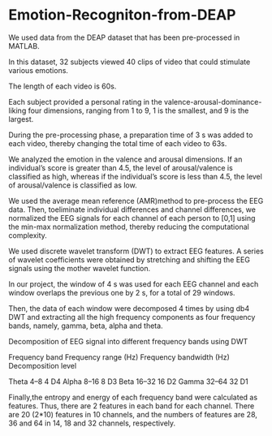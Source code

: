 # Emotion-Recogniton-from-DEAP

We used data from the DEAP dataset that has been pre-processed in MATLAB.

In this dataset, 32 subjects viewed 40 clips of video that could stimulate various emotions.

The length of each video is 60s.

Each subject provided a personal rating in the valence-arousal-dominance-liking four dimensions, ranging from 1 to 9, 1 is the smallest, and 9 is the largest.

During the pre-processing phase, a preparation time of 3 s was added to each video, thereby changing the total time
of each video to 63s.

We analyzed the emotion in the valence and arousal dimensions. If an individual’s score is greater than 4.5,
the level of arousal/valence is classified as high, whereas if the individual’s score is less than 4.5, the
level of arousal/valence is classified as low. 

We used the average mean reference (AMR)method to pre-process the EEG data. Then, toeliminate individual differences and channel differences, we normalized the EEG signals for each channel of each person to [0,1] using the min-max normalization method, thereby reducing the computational complexity. 

We used discrete wavelet transform (DWT) to extract EEG features. A series of wavelet coefficients were obtained by stretching and shifting the EEG signals using the mother wavelet function.

In our project, the window of 4 s was used for each EEG channel and each window overlaps the previous one by 2 s, for a total of 29 windows.

Then, the data of each window were decomposed 4 times by using db4 DWT and extracting all the high frequency components as four frequency bands, namely, gamma, beta, alpha and theta. 

Decomposition of EEG signal into different frequency bands using DWT

Frequency band Frequency range (Hz) Frequency bandwidth (Hz) Decomposition level

Theta          4–8                  4                        D4
Alpha          8–16                 8                        D3
Beta           16–32                16                       D2
Gamma          32–64                32                       D1

Finally,the entropy and energy of each frequency band were calculated as features. Thus, there are 2 features in
each band for each channel. There are 20 (2*10) features in 10 channels, and the numbers of features
are 28, 36 and 64 in 14, 18 and 32 channels, respectively.

